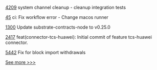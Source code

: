 
[4209](https://github.com/hyperledger/fabric/pull/4209) system channel cleanup - cleanup integration tests

[45](https://github.com/hyperledger/aries-framework-swift/pull/45) ci: Fix workflow error - Change macos runner

[1300](https://github.com/hyperledger/solang/pull/1300) Update substrate-contracts-node to v0.25.0

[2417](https://github.com/hyperledger/cacti/pull/2417) feat(connector-tcs-huawei):  Initial commit of feature tcs-huawei connector.

[5442](https://github.com/hyperledger/besu/pull/5442) Fix for block import withdrawals


[See more >>>](https://start-here.hyperledger.org/pull-requests)
